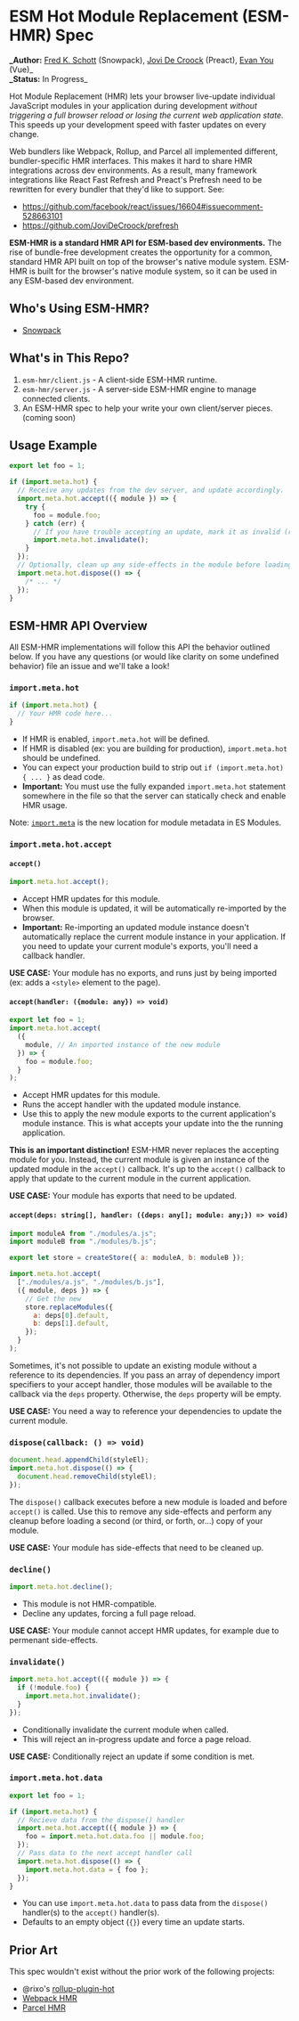 # ESM Hot Module Replacement (ESM-HMR) Spec

**\_Author:** [Fred K. Schott](https://github.com/FredKSchott) (Snowpack), [Jovi De Croock](https://github.com/JoviDeCroock) (Preact), [Evan You](https://github.com/yyx990803) (Vue)\_  
**\_Status:** In Progress\_

Hot Module Replacement (HMR) lets your browser live-update individual JavaScript modules in your application during development _without triggering a full browser reload or losing the current web application state._ This speeds up your development speed with faster updates on every change.

Web bundlers like Webpack, Rollup, and Parcel all implemented different, bundler-specific HMR interfaces. This makes it hard to share HMR integrations across dev environments. As a result, many framework integrations like React Fast Refresh and Preact's Prefresh need to be rewritten for every bundler that they'd like to support. See:

- https://github.com/facebook/react/issues/16604#issuecomment-528663101
- https://github.com/JoviDeCroock/prefresh

**ESM-HMR is a standard HMR API for ESM-based dev environments.** The rise of bundle-free development creates the opportunity for a common, standard HMR API built on top of the browser's native module system. ESM-HMR is built for the browser's native module system, so it can be used in any ESM-based dev environment.

## Who's Using ESM-HMR?

- [Snowpack](http://snowpack.dev/)

## What's in This Repo?

1. `esm-hmr/client.js` - A client-side ESM-HMR runtime.
1. `esm-hmr/server.js` - A server-side ESM-HMR engine to manage connected clients.
1. An ESM-HMR spec to help your write your own client/server pieces. (coming soon)

## Usage Example

```js
export let foo = 1;

if (import.meta.hot) {
  // Receive any updates from the dev server, and update accordingly.
  import.meta.hot.accept(({ module }) => {
    try {
      foo = module.foo;
    } catch (err) {
      // If you have trouble accepting an update, mark it as invalid (reload the page).
      import.meta.hot.invalidate();
    }
  });
  // Optionally, clean up any side-effects in the module before loading a new copy.
  import.meta.hot.dispose(() => {
    /* ... */
  });
}
```

## ESM-HMR API Overview

All ESM-HMR implementations will follow this API the behavior outlined below. If you have any questions (or would like clarity on some undefined behavior) file an issue and we'll take a look!

### `import.meta.hot`

```js
if (import.meta.hot) {
  // Your HMR code here...
}
```

- If HMR is enabled, `import.meta.hot` will be defined.
- If HMR is disabled (ex: you are building for production), `import.meta.hot` should be undefined.
- You can expect your production build to strip out `if (import.meta.hot) { ... }` as dead code.
- **Important:** You must use the fully expanded `import.meta.hot` statement somewhere in the file so that the server can statically check and enable HMR usage.

Note: [`import.meta`](https://developer.mozilla.org/en-US/docs/Web/JavaScript/Reference/Statements/import.meta) is the new location for module metadata in ES Modules.

### `import.meta.hot.accept`

#### `accept()`

```js
import.meta.hot.accept();
```

- Accept HMR updates for this module.
- When this module is updated, it will be automatically re-imported by the browser.
- **Important:** Re-importing an updated module instance doesn't automatically replace the current module instance in your application. If you need to update your current module's exports, you'll need a callback handler.

**USE CASE:** Your module has no exports, and runs just by being imported (ex: adds a `<style>` element to the page).

#### `accept(handler: ({module: any}) => void)`

```js
export let foo = 1;
import.meta.hot.accept(
  ({
    module, // An imported instance of the new module
  }) => {
    foo = module.foo;
  }
);
```

- Accept HMR updates for this module.
- Runs the accept handler with the updated module instance.
- Use this to apply the new module exports to the current application's module instance. This is what accepts your update into the the running application.

**This is an important distinction!** ESM-HMR never replaces the accepting module for you. Instead, the current module is given an instance of the updated module in the `accept()` callback. It's up to the `accept()` callback to apply that update to the current module in the current application.

**USE CASE:** Your module has exports that need to be updated.

#### `accept(deps: string[], handler: ({deps: any[]; module: any;}) => void)`

```js
import moduleA from "./modules/a.js";
import moduleB from "./modules/b.js";

export let store = createStore({ a: moduleA, b: moduleB });

import.meta.hot.accept(
  ["./modules/a.js", "./modules/b.js"],
  ({ module, deps }) => {
    // Get the new
    store.replaceModules({
      a: deps[0].default,
      b: deps[1].default,
    });
  }
);
```

Sometimes, it's not possible to update an existing module without a reference to its dependencies. If you pass an array of dependency import specifiers to your accept handler, those modules will be available to the callback via the `deps` property. Otherwise, the `deps` property will be empty.

**USE CASE:** You need a way to reference your dependencies to update the current module.

### `dispose(callback: () => void)`

```js
document.head.appendChild(styleEl);
import.meta.hot.dispose(() => {
  document.head.removeChild(styleEl);
});
```

The `dispose()` callback executes before a new module is loaded and before `accept()` is called. Use this to remove any side-effects and perform any cleanup before loading a second (or third, or forth, or...) copy of your module.

**USE CASE:** Your module has side-effects that need to be cleaned up.

### `decline()`

```js
import.meta.hot.decline();
```

- This module is not HMR-compatible.
- Decline any updates, forcing a full page reload.

**USE CASE:** Your module cannot accept HMR updates, for example due to permenant side-effects.

### `invalidate()`

```js
import.meta.hot.accept(({ module }) => {
  if (!module.foo) {
    import.meta.hot.invalidate();
  }
});
```

- Conditionally invalidate the current module when called.
- This will reject an in-progress update and force a page reload.

**USE CASE:** Conditionally reject an update if some condition is met.

### `import.meta.hot.data`

```js
export let foo = 1;

if (import.meta.hot) {
  // Recieve data from the dispose() handler
  import.meta.hot.accept(({ module }) => {
    foo = import.meta.hot.data.foo || module.foo;
  });
  // Pass data to the next accept handler call
  import.meta.hot.dispose(() => {
    import.meta.hot.data = { foo };
  });
}
```

- You can use `import.meta.hot.data` to pass data from the `dispose()` handler(s) to the `accept()` handler(s).
- Defaults to an empty object (`{}`) every time an update starts.

<!--
## ESM-HMR Behavior Overview

_Note: This spec is still in progress, and is more of a rough overview at this point._

### Terminology

- "HMR Server Engine" - The server component of HMR. Responsible for tracking changes and sending updates to the client runtime.
- "HMR Client Runtime" - The client/browser component of HMR. Responsible for receiving updates from the server engine and updating the client appropriately.
- "HMR-Enabled File" - Any file that includes a reference to `import.meta.hot` is considered HMR-Enabled.

### Update Events

When a file is changed, 1 or more events are sent to the browser. What these events look like (and how they are is handled) depends on your application:

- If the changed file is HMR-Enabled, the server will send an update for that one file.
- Otherwise, the server will "bubble" the update event up to check each parent of that file.
- Event bubbling is repeated until every event is handled, or an event has reached
- If an event bubbles all the way up without finding an HMR-enabled parent, the event is considered "unhandled" and a full page reload is triggered.
-->

## Prior Art

This spec wouldn't exist without the prior work of the following projects:

- @rixo's [rollup-plugin-hot](https://github.com/rixo/rollup-plugin-hot)
- [Webpack HMR](https://webpack.js.org/concepts/hot-module-replacement/)
- [Parcel HMR](https://parceljs.org/hmr.html)
